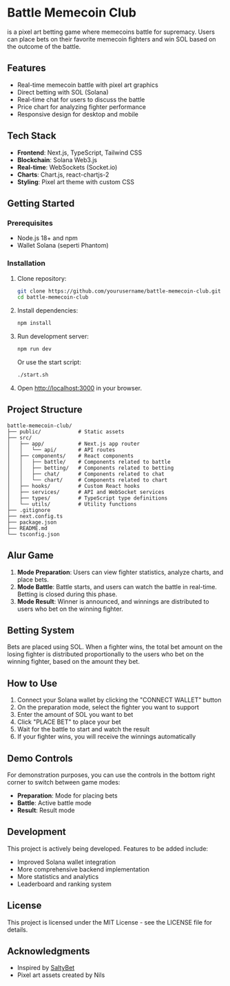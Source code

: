 # Battle Memecoin Club

is a pixel art betting game where memecoins battle for supremacy. Users can place bets on their favorite memecoin fighters and win SOL based on the outcome of the battle.

## Features

- Real-time memecoin battle with pixel art graphics
- Direct betting with SOL (Solana)
- Real-time chat for users to discuss the battle
- Price chart for analyzing fighter performance
- Responsive design for desktop and mobile

## Tech Stack

- **Frontend**: Next.js, TypeScript, Tailwind CSS
- **Blockchain**: Solana Web3.js
- **Real-time**: WebSockets (Socket.io)
- **Charts**: Chart.js, react-chartjs-2
- **Styling**: Pixel art theme with custom CSS

## Getting Started

### Prerequisites

- Node.js 18+ and npm
- Wallet Solana (seperti Phantom)

### Installation

1. Clone repository:
   ```bash
   git clone https://github.com/yourusername/battle-memecoin-club.git
   cd battle-memecoin-club
   ```

2. Install dependencies:
   ```bash
   npm install
   ```

3. Run development server:
   ```bash
   npm run dev
   ```

   Or use the start script:
   ```bash
   ./start.sh
   ```

4. Open [http://localhost:3000](http://localhost:3000) in your browser.

## Project Structure

```
battle-memecoin-club/
├── public/            # Static assets
├── src/
│   ├── app/           # Next.js app router
│   │   └── api/       # API routes
│   ├── components/    # React components
│   │   ├── battle/    # Components related to battle
│   │   ├── betting/   # Components related to betting
│   │   ├── chat/      # Components related to chat
│   │   └── chart/     # Components related to chart
│   ├── hooks/         # Custom React hooks
│   ├── services/      # API and WebSocket services
│   ├── types/         # TypeScript type definitions
│   └── utils/         # Utility functions
├── .gitignore
├── next.config.ts
├── package.json
├── README.md
└── tsconfig.json
```

## Alur Game

1. **Mode Preparation**: Users can view fighter statistics, analyze charts, and place bets.
2. **Mode Battle**: Battle starts, and users can watch the battle in real-time. Betting is closed during this phase.
3. **Mode Result**: Winner is announced, and winnings are distributed to users who bet on the winning fighter.

## Betting System

Bets are placed using SOL. When a fighter wins, the total bet amount on the losing fighter is distributed proportionally to the users who bet on the winning fighter, based on the amount they bet.

## How to Use

1. Connect your Solana wallet by clicking the "CONNECT WALLET" button
2. On the preparation mode, select the fighter you want to support
3. Enter the amount of SOL you want to bet
4. Click "PLACE BET" to place your bet
5. Wait for the battle to start and watch the result
6. If your fighter wins, you will receive the winnings automatically

## Demo Controls

For demonstration purposes, you can use the controls in the bottom right corner to switch between game modes:
- **Preparation**: Mode for placing bets
- **Battle**: Active battle mode
- **Result**: Result mode

## Development

This project is actively being developed. Features to be added include:
- Improved Solana wallet integration
- More comprehensive backend implementation
- More statistics and analytics
- Leaderboard and ranking system

## License

This project is licensed under the MIT License - see the LICENSE file for details.

## Acknowledgments

- Inspired by [SaltyBet](https://www.saltybet.com/)
- Pixel art assets created by Nils